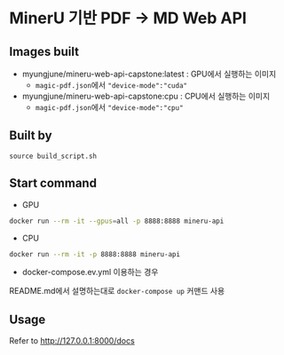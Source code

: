# MinerU 기반 PDF -> MD Web API

## Images built
- myungjune/mineru-web-api-capstone:latest : GPU에서 실행하는 이미지
    - `magic-pdf.json`에서 `"device-mode":"cuda"`
- myungjune/mineru-web-api-capstone:cpu : CPU에서 실행하는 이미지
    - `magic-pdf.json`에서 `"device-mode":"cpu"`

## Built by

```
source build_script.sh
```

## Start command

- GPU

```bash
docker run --rm -it --gpus=all -p 8888:8888 mineru-api
```

- CPU

```bash
docker run --rm -it -p 8888:8888 mineru-api
```

- docker-compose.ev.yml 이용하는 경우

README.md에서 설명하는대로 `docker-compose up` 커맨드 사용

## Usage

Refer to http://127.0.0.1:8000/docs